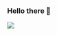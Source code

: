 ### Hello there 👋


<!--
**mhdsabah/mhdsabah** is a ✨ _special_ ✨ repository because its `README.md` (this file) appears on your GitHub profile.

Here are some ideas to get you started:

- 🔭 I’m currently working on ...
- 🌱 I’m currently learning ...
- 👯 I’m looking to collaborate on ...
- 🤔 I’m looking for help with ...
- 💬 Ask me about ...
- 📫 How to reach me: ...
- 😄 Pronouns: ...
- ⚡ Fun fact: ...
-->
<img src='https://github-readme-stats.vercel.app/api?username=mhdsabah&&show_icons=true&title_color=fgffff&icon_color=fgffff&text_color=FFFFF&bg_color=0000'>


